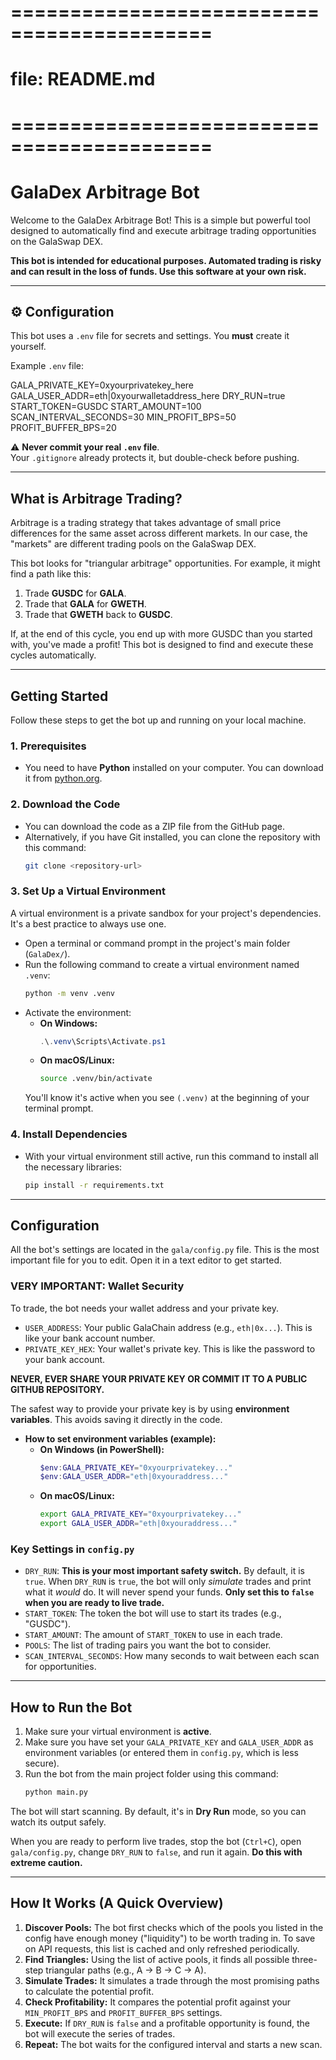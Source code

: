 # ===========================================
# file: README.md
# ===========================================
# GalaDex Arbitrage Bot

Welcome to the GalaDex Arbitrage Bot! This is a simple but powerful tool designed to automatically find and execute arbitrage trading opportunities on the GalaSwap DEX.

**This bot is intended for educational purposes. Automated trading is risky and can result in the loss of funds. Use this software at your own risk.**

---

## ⚙️ Configuration

This bot uses a `.env` file for secrets and settings. You **must** create it yourself.

Example `.env` file:

GALA_PRIVATE_KEY=0xyourprivatekey_here
GALA_USER_ADDR=eth|0xyourwalletaddress_here
DRY_RUN=true
START_TOKEN=GUSDC
START_AMOUNT=100
SCAN_INTERVAL_SECONDS=30
MIN_PROFIT_BPS=50
PROFIT_BUFFER_BPS=20

⚠️ **Never commit your real `.env` file**.  
Your `.gitignore` already protects it, but double-check before pushing.

---

## What is Arbitrage Trading?

Arbitrage is a trading strategy that takes advantage of small price differences for the same asset across different markets. In our case, the "markets" are different trading pools on the GalaSwap DEX.

This bot looks for "triangular arbitrage" opportunities. For example, it might find a path like this:

1.  Trade **GUSDC** for **GALA**.
2.  Trade that **GALA** for **GWETH**.
3.  Trade that **GWETH** back to **GUSDC**.

If, at the end of this cycle, you end up with more GUSDC than you started with, you've made a profit! This bot is designed to find and execute these cycles automatically.

---

## Getting Started

Follow these steps to get the bot up and running on your local machine.

### 1. Prerequisites

*   You need to have **Python** installed on your computer. You can download it from [python.org](https://www.python.org/downloads/).

### 2. Download the Code

*   You can download the code as a ZIP file from the GitHub page.
*   Alternatively, if you have Git installed, you can clone the repository with this command:
    ```bash
    git clone <repository-url>
    ```

### 3. Set Up a Virtual Environment

A virtual environment is a private sandbox for your project's dependencies. It's a best practice to always use one.

*   Open a terminal or command prompt in the project's main folder (`GalaDex/`).
*   Run the following command to create a virtual environment named `.venv`:
    ```bash
    python -m venv .venv
    ```
*   Activate the environment:
    *   **On Windows:**
        ```powershell
        .\.venv\Scripts\Activate.ps1
        ```
    *   **On macOS/Linux:**
        ```bash
        source .venv/bin/activate
        ```
    You'll know it's active when you see `(.venv)` at the beginning of your terminal prompt.

### 4. Install Dependencies

*   With your virtual environment still active, run this command to install all the necessary libraries:
    ```bash
    pip install -r requirements.txt
    ```

---

## Configuration

All the bot's settings are located in the `gala/config.py` file. This is the most important file for you to edit. Open it in a text editor to get started.

### **VERY IMPORTANT: Wallet Security**

To trade, the bot needs your wallet address and your private key.

*   `USER_ADDRESS`: Your public GalaChain address (e.g., `eth|0x...`). This is like your bank account number.
*   `PRIVATE_KEY_HEX`: Your wallet's private key. This is like the password to your bank account.

**NEVER, EVER SHARE YOUR PRIVATE KEY OR COMMIT IT TO A PUBLIC GITHUB REPOSITORY.**

The safest way to provide your private key is by using **environment variables**. This avoids saving it directly in the code.

*   **How to set environment variables (example):**
    *   **On Windows (in PowerShell):**
        ```powershell
        $env:GALA_PRIVATE_KEY="0xyourprivatekey..."
        $env:GALA_USER_ADDR="eth|0xyouraddress..."
        ```
    *   **On macOS/Linux:**
        ```bash
        export GALA_PRIVATE_KEY="0xyourprivatekey..."
        export GALA_USER_ADDR="eth|0xyouraddress..."
        ```

### Key Settings in `config.py`

*   `DRY_RUN`: **This is your most important safety switch.** By default, it is `true`. When `DRY_RUN` is `true`, the bot will only *simulate* trades and print what it *would* do. It will never spend your funds. **Only set this to `false` when you are ready to live trade.**
*   `START_TOKEN`: The token the bot will use to start its trades (e.g., "GUSDC").
*   `START_AMOUNT`: The amount of `START_TOKEN` to use in each trade.
*   `POOLS`: The list of trading pairs you want the bot to consider.
*   `SCAN_INTERVAL_SECONDS`: How many seconds to wait between each scan for opportunities.

---

## How to Run the Bot

1.  Make sure your virtual environment is **active**.
2.  Make sure you have set your `GALA_PRIVATE_KEY` and `GALA_USER_ADDR` as environment variables (or entered them in `config.py`, which is less secure).
3.  Run the bot from the main project folder using this command:
    ```bash
    python main.py
    ```

The bot will start scanning. By default, it's in **Dry Run** mode, so you can watch its output safely.

When you are ready to perform live trades, stop the bot (`Ctrl+C`), open `gala/config.py`, change `DRY_RUN` to `false`, and run it again. **Do this with extreme caution.**

---

## How It Works (A Quick Overview)

1.  **Discover Pools:** The bot first checks which of the pools you listed in the config have enough money ("liquidity") to be worth trading in. To save on API requests, this list is cached and only refreshed periodically.
2.  **Find Triangles:** Using the list of active pools, it finds all possible three-step triangular paths (e.g., A -> B -> C -> A).
3.  **Simulate Trades:** It simulates a trade through the most promising paths to calculate the potential profit.
4.  **Check Profitability:** It compares the potential profit against your `MIN_PROFIT_BPS` and `PROFIT_BUFFER_BPS` settings.
5.  **Execute:** If `DRY_RUN` is `false` and a profitable opportunity is found, the bot will execute the series of trades.
6.  **Repeat:** The bot waits for the configured interval and starts a new scan.
